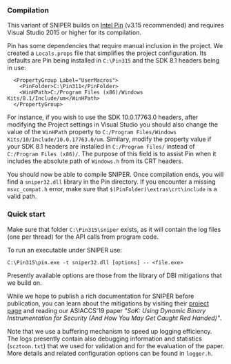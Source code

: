 ### Compilation

This variant of SNIPER builds on [Intel Pin](https://software.intel.com/en-us/articles/pin-a-dynamic-binary-instrumentation-tool) (v3.15 recommended) and requires Visual Studio 2015 or higher for its compilation.

Pin has some dependencies that require manual inclusion in the project. We created a `Locals.props` file that simplifies the project configuration. Its defaults are Pin being installed in `C:\Pin315` and the SDK 8.1 headers being in use: 

```
  <PropertyGroup Label="UserMacros">
    <PinFolder>C:\Pin311</PinFolder>
    <WinHPath>C:/Program Files (x86)/Windows Kits/8.1/Include/um</WinHPath>
  </PropertyGroup>
```

For instance, if you wish to use the SDK 10.0.17763.0 headers, after modifying the Project settings in Visual Studio
you should also change the value of the `WinHPath` property to `C:/Program Files/Windows Kits/10/Include/10.0.17763.0/um`. Similary, modify the property value if your SDK 8.1 headers are installed in `C:/Program Files/` instead of `C:/Program Files (x86)/`. The purpose of this field is to assist Pin when it includes the absolute path of `Windows.h` from its CRT headers.

You should now be able to compile SNIPER. Once compilation ends, you will find a `sniper32.dll` library in the Pin directory. If you encounter a missing `msvc_compat.h` error, make sure that `$(PinFolder)\extras\crt\include` is a valid path.

### Quick start

Make sure that folder `C:\Pin315\sniper` exists, as it will contain the log files (one per thread) for the API calls from program code.

To run an executable under SNIPER use:

```
C:\Pin315\pin.exe -t sniper32.dll [options] -- <file.exe>
```

Presently available options are those from the library of DBI mitigations that we build on.

While we hope to publish a rich documentation for SNIPER before publication, you can learn about the mitigations by visiting their [project page](https://github.com/season-lab/sok-dbi-security/) and reading our ASIACCS'19 paper *"SoK: Using Dynamic Binary Instrumentation for Security (And How You May Get Caught Red Handed)"*.

Note that we use a buffering mechanism to speed up logging efficiency. The logs presently contain also debugging information and statistics (`scztoon.txt`) that we used for validation and for the evaluation of the paper. More details and related configuration options can be found in `logger.h`.